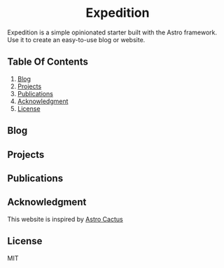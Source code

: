 <div align="center">
  <picture width="70">
    <source media="(prefers-color-scheme: dark)" srcset="https://github.com/MelihDarcanxyz/neo-website/assets/icon-darkgreen.svg">
    <source media="(prefers-color-scheme: light)" srcset="https://github.com/MelihDarcanxyz/neo-website/assets/icon-red.svg">
  </picture>
</div>
<h1 align="center">
  Expedition
</h1>

Expedition is a simple opinionated starter built with the Astro framework. Use it to create an easy-to-use blog or website.

## Table Of Contents

1. [Blog](#blog)
2. [Projects](#projects)
3. [Publications](#publications)
4. [Acknowledgment](#acknowledgment)
5. [License](#license)

## Blog



## Projects



## Publications



## Acknowledgment

This website is inspired by [Astro Cactus](https://github.com/chrismwilliams/astro-theme-cactus)

## License

MIT
